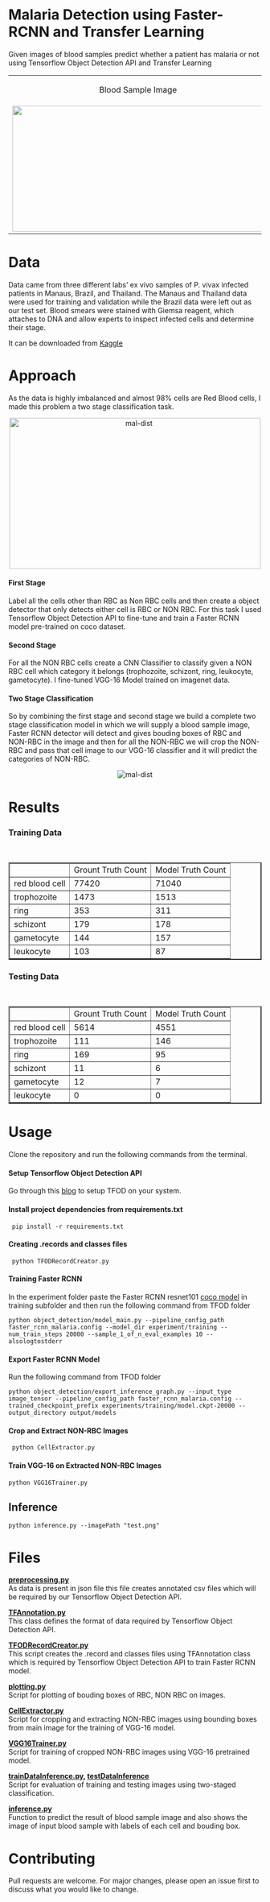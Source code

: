 # Malaria Detection using Faster-RCNN and Transfer Learning

Given images of blood samples predict whether a patient has malaria or not using Tensorflow Object Detection API and Transfer Learning
<br>
<table>
  <tr>
     <td><p align="center">Blood Sample Image </p> </td>
     <td><p align="center">After Detection Image</p> </td>
  </tr>
  <tr>
    <td><img src="https://i.ibb.co/tz4J6Gn/git-ori.jpg" width = "500" height = "250"/></td>
    <td> <img src="https://i.ibb.co/nf634g4/git-out.jpg" width = "500" height = "250"/></td>
  </tr>
 </table>

# Data
Data came from three different labs’ ex vivo samples of P. vivax infected patients in Manaus, Brazil, and Thailand. The Manaus and Thailand data were used for training and validation while the Brazil data were left out as our test set. Blood smears were stained with Giemsa reagent, which attaches to DNA and allow experts to inspect infected cells and determine their stage.

It can be downloaded from [Kaggle](https://www.kaggle.com/kmader/malaria-bounding-boxes)

# Approach
As the data is highly imbalanced and almost 98% cells are Red Blood cells, I made this problem a two stage classification task.
<p align="center"><img src="https://i.ibb.co/5jQsL1Y/git-dist.jpg" alt="mal-dist" border="0" height = 300 width =500></p>

#### First Stage
Label all the cells other than RBC as Non RBC cells and then create a object detector that only detects either cell is RBC or NON RBC. For this task I used Tensorflow Object Detection API to fine-tune and train a Faster RCNN model pre-trained on coco dataset.

#### Second Stage
For all the NON RBC cells create a CNN Classifier to classify given a NON RBC cell which category it belongs (trophozoite, schizont, ring, leukocyte, gametocyte). I fine-tuned VGG-16 Model trained on imagenet data.

#### Two Stage Classification
So by combining the first stage and second stage we build a complete two stage classification model in which we will supply a blood sample image, Faster RCNN detector will detect and gives bouding boxes of RBC and NON-RBC in the image and then for all the NON-RBC we will crop the NON-RBC and pass that cell image to our VGG-16 classifier and it will predict the categories of NON-RBC.

<p align="center"><img src="https://i.ibb.co/gZSy529/git-graph.jpg" alt="mal-dist" border="0" ></p>

# Results

### Training Data 
<br>
<table border = 2px solid black >
<tr>
<td></td>
<td>Grount Truth Count</td>
<td>Model Truth Count</td>
</tr>
<tr>
<td>red blood cell</td>
<td>77420</td>
<td>71040</td>
</tr>
<tr>
<td>trophozoite</td>
<td>1473</td>
<td>1513</td>
</tr>
<tr>
<td>ring</td>
<td>353</td>
<td>311</td>
</tr>
<tr>
<td>schizont</td>
<td>179</td>
<td>178</td>
</tr>
<tr>
<td>gametocyte</td>
<td>144</td>
<td>157</td>
</tr>
<tr>
<td>leukocyte</td>
<td>103</td>
<td>87</td>
</tr>
</table>

### Testing Data
<br>
<table border = 2px solid black>
<tr>
<td></td>
<td>Grount Truth Count</td>
<td>Model Truth Count</td>
</tr>
<tr>
<td>red blood cell</td>
<td>5614</td>
<td>4551</td>
</tr>
<tr>
<td>trophozoite</td>
<td>111</td>
<td>146</td>
</tr>
<tr>
<td>ring</td>
<td>169</td>
<td>95</td>
</tr>
<tr>
<td>schizont</td>
<td>11</td>
<td>6</td>
</tr>
<tr>
<td>gametocyte</td>
<td>12</td>
<td>7</td>
</tr>
<tr>
<td>leukocyte</td>
<td>0</td>
<td>0</td>
</tr>
</table>


# Usage
Clone the repository and run the following commands from the terminal.

#### Setup Tensorflow Object Detection API
Go through this [blog](https://medium.com/@marklabinski/installing-tensorflow-object-detection-api-on-windows-10-7a4eb83e1e7b) to setup TFOD on your system.

#### Install project dependencies from requirements.txt
```
 pip install -r requirements.txt
```
#### Creating .records and classes files
```
 python TFODRecordCreator.py
```
#### Training Faster RCNN 
In the experiment folder paste the Faster RCNN resnet101 [coco model](https://github.com/openvinotoolkit/open_model_zoo/blob/master/models/public/index.md) in training subfolder and then run the following command from TFOD folder
```
python object_detection/model_main.py --pipeline_config_path faster_rcnn_malaria.config --model_dir experiment/training --num_train_steps 20000 --sample_1_of_n_eval_examples 10 --alsologtostderr
```

#### Export Faster RCNN Model
Run the following command from TFOD folder
```
python object_detection/export_inference_graph.py --input_type image_tensor --pipeline_config_path faster_rcnn_malaria.config --trained_checkpoint_prefix experiments/training/model.ckpt-20000 --output_directory output/models
```
#### Crop and Extract NON-RBC Images
```
 python CellExtractor.py  
```
#### Train VGG-16 on Extracted NON-RBC Images
```
python VGG16Trainer.py
```
## Inference 
```
python inference.py --imagePath "test.png"
```

#  Files

<b>[preprocessing.py](https://github.com/skshashankkumar41/Malaria-Detection-Using-Faster-RCNN/blob/master/preprocessing.py)</b><br>
As data is present in json file this file creates annotated csv files which will be required by our Tensorflow Object Detection API.

<b>[TFAnnotation.py](https://github.com/skshashankkumar41/Malaria-Detection-Using-Faster-RCNN/blob/master/TFAnnotation.py)</b><br>
This class defines the format of data required by Tensorflow Object Detection API.

<b>[TFODRecordCreator.py](https://github.com/skshashankkumar41/Malaria-Detection-Using-Faster-RCNN/blob/master/TFODRecordCreator.py)</b><br>
This script creates the .record and classes files using TFAnnotation class which is required by Tensorflow Object Detection API to train Faster RCNN model.

<b>[plotting.py](https://github.com/skshashankkumar41/Malaria-Detection-Using-Faster-RCNN/blob/master/plotting.py)</b><br>
Script for plotting of bouding boxes of RBC, NON RBC on images.

<b>[CellExtractor.py](https://github.com/skshashankkumar41/Malaria-Detection-Using-Faster-RCNN/blob/master/CellExtractor.py)</b><br>
Script for cropping and extracting NON-RBC images using bounding boxes from main image for the training of VGG-16 model.

<b>[VGG16Trainer.py](https://github.com/skshashankkumar41/Malaria-Detection-Using-Faster-RCNN/blob/master/VGG16Trainer.py)</b><br>
Script for training of cropped NON-RBC images using VGG-16 pretrained model.

<b>[trainDataInference.py](https://github.com/skshashankkumar41/Malaria-Detection-Using-Faster-RCNN/blob/master/trainDataInference.py), [testDataInference](https://github.com/skshashankkumar41/Malaria-Detection-Using-Faster-RCNN/blob/master/testDataInference.py)</b><br>
Script for evaluation of training and testing images using two-staged classification.

<b>[inference.py](https://github.com/skshashankkumar41/Malaria-Detection-Using-Faster-RCNN/blob/master/inference.py)</b><br>
Function to predict the result of blood sample image and also shows the image of input blood sample with labels of each cell and bouding box.


# Contributing
Pull requests are welcome. For major changes, please open an issue first to discuss what you would like to change.


